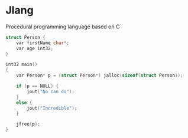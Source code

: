 # Jlang
Procedural programming language based on C

```C
struct Person {
    var firstName char*; 
    var age int32; 
}

int32 main()
{
    var Person* p = (struct Person*) jalloc(sizeof(struct Person));

    if (p == NULL) {
        jout("No can do"); 
    }
    else {
        jout("Incredible");
    }

    jfree(p);
}
